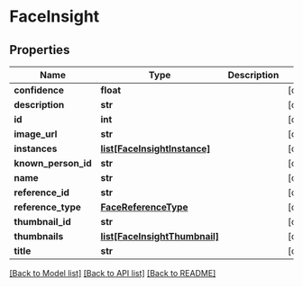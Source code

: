 # FaceInsight

## Properties
Name | Type | Description | Notes
------------ | ------------- | ------------- | -------------
**confidence** | **float** |  | [optional] 
**description** | **str** |  | [optional] 
**id** | **int** |  | [optional] 
**image_url** | **str** |  | [optional] 
**instances** | [**list[FaceInsightInstance]**](FaceInsightInstance.md) |  | [optional] 
**known_person_id** | **str** |  | [optional] 
**name** | **str** |  | [optional] 
**reference_id** | **str** |  | [optional] 
**reference_type** | [**FaceReferenceType**](FaceReferenceType.md) |  | [optional] 
**thumbnail_id** | **str** |  | [optional] 
**thumbnails** | [**list[FaceInsightThumbnail]**](FaceInsightThumbnail.md) |  | [optional] 
**title** | **str** |  | [optional] 

[[Back to Model list]](../README.md#documentation-for-models) [[Back to API list]](../README.md#documentation-for-api-endpoints) [[Back to README]](../README.md)

